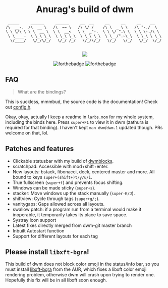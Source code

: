 <div align="center">

# Anurag's build of dwm

```
 _____     ______     ______     __  __     __     __     __    __    
/\  __-.  /\  __ \   /\  == \   /\ \/ /    /\ \  _ \ \   /\ "-./  \   
\ \ \/\ \ \ \  __ \  \ \  __<   \ \  _"-.  \ \ \/ ".\ \  \ \ \-./\ \  
 \ \____-  \ \_\ \_\  \ \_\ \_\  \ \_\ \_\  \ \__/".~\_\  \ \_\ \ \_\ 
  \/____/   \/_/\/_/   \/_/ /_/   \/_/\/_/   \/_/   \/_/   \/_/  \/_/ 
                                                                      
```

<img src="https://i.imgur.com/15UeQry.png">  
 
![forthebadge](https://forthebadge.com/images/badges/built-with-love.svg)
![forthebadge](https://forthebadge.com/images/badges/made-with-crayons.svg)
</div>

## FAQ

> What are the bindings?

This is suckless, mmmbud, the source code is the documentation! Check out [config.h](config.h).

Okay, okay, actually I keep a readme in `larbs.mom` for my whole system, including the binds here.
Press `super+F1` to view it in dwm (zathura is required for that binding).
I haven't kept `man dwm`/`dwm.1` updated though. PRs welcome on that, lol.

## Patches and features

- Clickable statusbar with my build of [dwmblocks](https://github.com/lukesmithxyz/dwmblocks).
- scratchpad: Accessible with mod+shift+enter.
- New layouts: bstack, fibonacci, deck, centered master and more. All bound to keys `super+(shift+)t/y/u/i`.
- True fullscreen (`super+f`) and prevents focus shifting.
- Windows can be made sticky (`super+s`).
- stacker: Move windows up the stack manually (`super-K/J`).
- shiftview: Cycle through tags (`super+g/;`).
- vanitygaps: Gaps allowed across all layouts.
- swallow patch: if a program run from a terminal would make it inoperable, it temporarily takes its place to save space.
- Systray Icon support
- Latest fixes directly merged from dwm-git master branch
- Inbuilt Autostart function
- Support for different layouts for each tag
## Please install `libxft-bgra`!

This build of dwm does not block color emoji in the status/info bar, so you must install [libxft-bgra](https://aur.archlinux.org/packages/libxft-bgra/) from the AUR, which fixes a libxft color emoji rendering problem, otherwise dwm will crash upon trying to render one. Hopefully this fix will be in all libxft soon enough.
